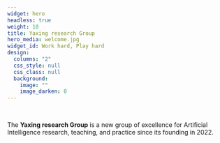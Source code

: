 ```yaml
---
widget: hero
headless: true
weight: 10
title: Yaxing research Group
hero_media: welcome.jpg
widget_id: Work hard, Play hard
design:
  columns: "2"
  css_style: null
  css_class: null
  background:
    image: ""
    image_darken: 0
---
```

<br>

The **Yaxing research Group** is a new group of excellence for Artificial Intelligence research, teaching, and practice since its founding in 2022.